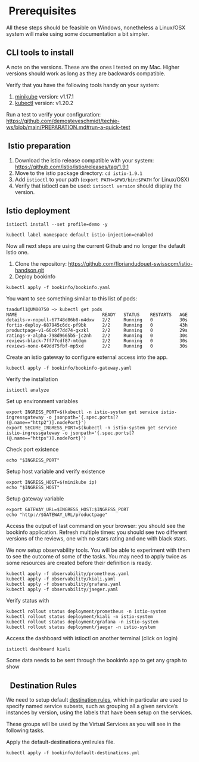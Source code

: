 #  Prerequisites

All these steps should be feasible on Windows, nonetheless a Linux/OSX system will make using some documentation a bit simpler.

## CLI tools to install
A note on the versions. These are the ones I tested on my Mac. Higher versions should work as long as they are backwards compatible.

Verify that you have the following tools handy on your system:

1. [minikube](https://minikube.sigs.k8s.io/docs/start/) version: v1.17.1
2. [kubectl](https://kubernetes.io/docs/tasks/tools/) version: v1.20.2

Run a test to verify your configuration: https://github.com/demosteveschmidt/techie-ws/blob/main/PREPARATION.md#run-a-quick-test

##  Istio preparation

1. Download the istio release compatible with your system: https://github.com/istio/istio/releases/tag/1.9.1
2. Move to the istio package directory: `cd istio-1.9.1`
3. Add `istioctl` to your path (`export PATH=$PWD/bin:$PATH` for Linux/OSX)
4. Verify that istioctl can be used: `istioctl version` should display the version.

## Istio deployment

```
istioctl install --set profile=demo -y

kubectl label namespace default istio-injection=enabled
```

Now all next steps are using the current Github and no longer the default Istio one.

1. Clone the repository: https://github.com/floriandudouet-swisscom/istio-handson.git
2. Deploy bookinfo

```
kubectl apply -f bookinfo/bookinfo.yaml
```
You want to see something similar to this list of pods:

```
taadufl1@UM00750 ~> kubectl get pods
NAME                                READY   STATUS    RESTARTS   AGE
details-v-nopull-67748d86b8-m4dxw   2/2     Running   0          30s
fortio-deploy-687945c6dc-pf9bk      2/2     Running   0          43h
productpage-v1-66c6f7dd74-gxzkl     2/2     Running   0          29s
ratings-v-alpha-798d9665b5-jc2nh    2/2     Running   0          30s
reviews-black-7ff77cdf87-mtdqm      2/2     Running   0          30s
reviews-none-649dd75fbf-mp5xd       2/2     Running   0          30s
```

Create an istio gateway to configure external access into the app.

```
kubectl apply -f bookinfo/bookinfo-gateway.yaml
```

Verify the installation

```
istioctl analyze
```

Set up environment variables

```
export INGRESS_PORT=$(kubectl -n istio-system get service istio-ingressgateway -o jsonpath='{.spec.ports[?(@.name=="http2")].nodePort}')
export SECURE_INGRESS_PORT=$(kubectl -n istio-system get service istio-ingressgateway -o jsonpath='{.spec.ports[?(@.name=="https")].nodePort}')
```
Check port existence

```
echo "$INGRESS_PORT"
```

Setup host variable and verify existence

```
export INGRESS_HOST=$(minikube ip)
echo "$INGRESS_HOST"
```

Setup gateway variable

```
export GATEWAY_URL=$INGRESS_HOST:$INGRESS_PORT
echo "http://$GATEWAY_URL/productpage"
```

Access the output of last command on your browser: you should see the bookinfo application. Refresh multiple times: you should see two different versions of the reviews, one with no stars rating and one with black stars.

We now setup observability tools. You will be able to experiment with them to see the outcome of some of the tasks. You may need to apply twice as some resources are created before their definition is ready.

```
kubectl apply -f observability/prometheus.yaml
kubectl apply -f observability/kiali.yaml
kubectl apply -f observability/grafana.yaml
kubectl apply -f observability/jaeger.yaml
```

Verify status with 

```
kubectl rollout status deployment/prometheus -n istio-system
kubectl rollout status deployment/kiali -n istio-system
kubectl rollout status deployment/grafana -n istio-system
kubectl rollout status deployment/jaeger -n istio-system
```

Access the dashboard with istioctl on another terminal (click on login)

```
istioctl dashboard kiali
```
Some data needs to be sent through the bookinfo app to get any graph to show

##   Destination Rules

We need to setup default [destination rules](https://istio.io/latest/docs/concepts/traffic-management/#destination-rules), which in particular are used to specify named service subsets, such as grouping all a given service’s instances by version, using the labels that have been setup on the services. 

These groups will be used by the Virtual Services as you will see in the following tasks.

Apply the default-destinations.yml rules file.

```
kubectl apply -f bookinfo/default-destinations.yml
```